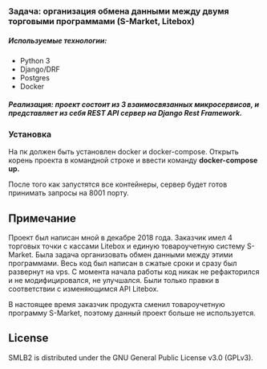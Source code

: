 ### Задача: организация обмена данными между двумя торговыми программами (S-Market, Litebox)
##### Используемые технологии: 
 * Python 3 
 * Django/DRF 
 * Postgres 
 * Docker

##### Реализация: проект состоит из 3 взаимосвязанных микросервисов, и представляет из себя REST API сервер на Django Rest Framework.

### Установка
На пк должен быть установлен docker и docker-compose.
Открыть корень проекта в командной строке и ввести команду <b>docker-compose up.</b>

После того как запустятся все контейнеры, сервер будет готов принимать запросы на 8001 порту.



## Примечание
Проект был написан мной в декабре 2018 года. Заказчик имел 4 торговых точки с кассами Litebox и единую товароучетную систему S-Market. Была задача организовать обмен данными между этими программами. Весь код был написан в сжатые сроки и сразу был развернут на vps.
С момента начала работы код никак не рефакторился и не модифицировался, не улучшался. Были только правки в соответствии с изменяющимся API Litebox.

В настоящее время заказчик продукта сменил товароучетную программу S-Market, поэтому данный проект больше не используется.


## License
SMLB2 is distributed under the GNU General Public License v3.0 (GPLv3).
